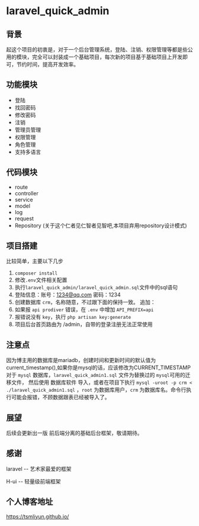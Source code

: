 # laravel_quick_admin

## 背景

起这个项目的初衷是，对于一个后台管理系统，登陆、注销、权限管理等都是些公用的模块，完全可以封装成一个基础项目，每次新的项目基于基础项目上开发即可，节约时间，提高开发效率。

## 功能模块

- 登陆
- 找回密码
- 修改密码
- 注销
- 管理员管理
- 权限管理
- 角色管理
- 支持多语言

## 代码模块

- route
- controller
- service
- model
- log
- request
- Repository  (关于这个仁者见仁智者见智吧,本项目弃用repository设计模式)

## 项目搭建

比较简单，主要以下几步

1. `composer install`
2. 修改`.env`文件相关配置
3. 执行`laravel_quick_admin/laravel_quick_admin.sql`文件中的sql语句
4. 登陆信息：账号：1234@qq.com  密码：1234
5. 创建数据库 `crm`，名称随意，不过跟下面的保持一致。
追加：
1. 如果报 `api prodiver` 错误，在 `.env` 中增加 `API_PREFIX=api`
2. 报错说没有 `key`，执行 `php artisan key:generate`
3. 项目后台首页路由为 /admin，自带的登录注册无法正常使用


## 注意点
因为博主用的数据库是mariadb，创建时间和更新时间的默认值为current_timestamp(),如果你是mysql的话，应该修改为CURRENT_TIMESTAMP 
对于 `mysql` 数据库，`laravel_quick_admin1.sql` 文件为替换过的 `mysql`可用的迁移文件， 然后使用 数据库软件 导入，或者在项目下执行 `mysql -uroot -p crm < ./laravel_quick_admin1.sql` ，`root` 为数据库用户，`crm` 为数据库名。命令行执行可能会报错，不顾数据跟表已经被导入了。

## 展望

后续会更新出一版 前后端分离的基础后台框架，敬请期待。

## 感谢

laravel -- 艺术家最爱的框架

H-ui -- 轻量级前端框架


## 个人博客地址
https://tsmliyun.github.io/


